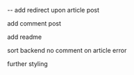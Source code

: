


-- add redirect upon article post

add comment post

add readme

sort backend no comment on article error

further styling